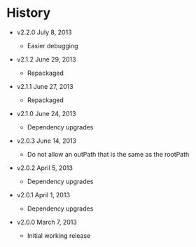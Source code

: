 # History

- v2.2.0 July 8, 2013
	- Easier debugging

- v2.1.2 June 29, 2013
	- Repackaged

- v2.1.1 June 27, 2013
	- Repackaged

- v2.1.0 June 24, 2013
	- Dependency upgrades

- v2.0.3 June 14, 2013
	- Do not allow an outPath that is the same as the rootPath

- v2.0.2 April 5, 2013
	- Dependency upgrades

- v2.0.1 April 1, 2013
	- Dependency upgrades

- v2.0.0 March 7, 2013
	- Initial working release